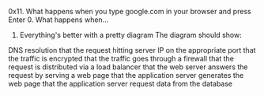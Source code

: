 0x11. What happens when you type google.com in your browser and press Enter
0. What happens when...
1. Everything's better with a pretty diagram
The diagram should show:

DNS resolution
that the request hitting server IP on the appropriate port
that the traffic is encrypted
that the traffic goes through a firewall
that the request is distributed via a load balancer
that the web server answers the request by serving a web page
that the application server generates the web page
that the application server request data from the database
